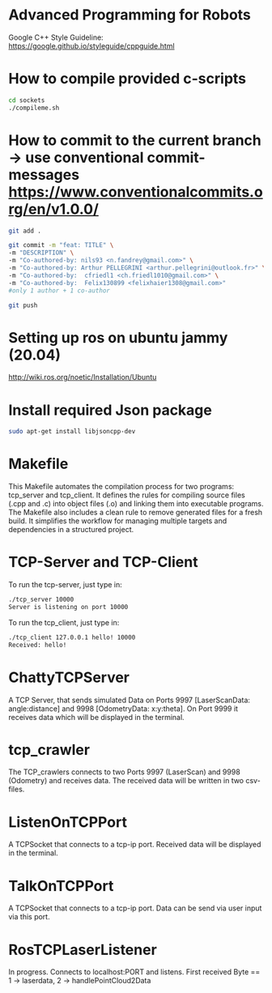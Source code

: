 # Advanced Programming for Robots 

Google C++ Style Guideline: https://google.github.io/styleguide/cppguide.html

# How to compile provided c-scripts 

```bash
cd sockets
./compileme.sh
```

# How to commit to the current branch -> use conventional commit-messages https://www.conventionalcommits.org/en/v1.0.0/

```bash
git add .

git commit -m "feat: TITLE" \
-m "DESCRIPTION" \
-m "Co-authored-by: nils93 <n.fandrey@gmail.com>" \
-m "Co-authored-by: Arthur PELLEGRINI <arthur.pellegrini@outlook.fr>" \
-m "Co-authored-by:  cfriedl1 <ch.friedl1010@gmail.com>" \  
-m "Co-authored-by:  Felix130899 <felixhaier1308@gmail.com>"
#only 1 author + 1 co-author 

git push
```

# Setting up ros on ubuntu jammy (20.04)
http://wiki.ros.org/noetic/Installation/Ubuntu

# Install required Json package
```bash
sudo apt-get install libjsoncpp-dev
```

# Makefile
This Makefile automates the compilation process for two programs: tcp_server and tcp_client. It defines the rules for compiling source files (.cpp and .c) into object files (.o) and linking them into executable programs. The Makefile also includes a clean rule to remove generated files for a fresh build. It simplifies the workflow for managing multiple targets and dependencies in a structured project.

# TCP-Server and TCP-Client
To run the tcp-server, just type in:
```bash
./tcp_server 10000
Server is listening on port 10000
```

To run the tcp_client, just type in:
```bash
./tcp_client 127.0.0.1 hello! 10000
Received: hello!
```

# ChattyTCPServer
A TCP Server, that sends simulated Data on Ports 9997 [LaserScanData: angle:distance] and 9998 [OdometryData: x:y:theta]. On Port 9999 it receives data which will be displayed in the terminal.

# tcp_crawler
The TCP_crawlers connects to two Ports 9997 (LaserScan) and 9998 (Odometry) and receives data. The received data will be written in two csv-files.

# ListenOnTCPPort
A TCPSocket that connects to a tcp-ip port. Received data will be displayed in the terminal.

# TalkOnTCPPort
A TCPSocket that connects to a tcp-ip port. Data can be send via user input via this port.

# RosTCPLaserListener
In progress. Connects to localhost:PORT and listens. First received Byte == 1 -> laserdata, 2 -> handlePointCloud2Data
